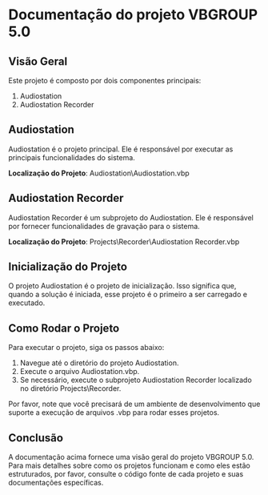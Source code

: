 # Documentação do projeto VBGROUP 5.0

## Visão Geral

Este projeto é composto por dois componentes principais:

1. Audiostation
2. Audiostation Recorder

## Audiostation

Audiostation é o projeto principal. Ele é responsável por executar as principais funcionalidades do sistema.

**Localização do Projeto**: Audiostation\Audiostation.vbp

## Audiostation Recorder

Audiostation Recorder é um subprojeto do Audiostation. Ele é responsável por fornecer funcionalidades de gravação para o sistema.

**Localização do Projeto**: Projects\Recorder\Audiostation Recorder.vbp

## Inicialização do Projeto

O projeto Audiostation é o projeto de inicialização. Isso significa que, quando a solução é iniciada, esse projeto é o primeiro a ser carregado e executado.

## Como Rodar o Projeto

Para executar o projeto, siga os passos abaixo:

1. Navegue até o diretório do projeto Audiostation.
2. Execute o arquivo Audiostation.vbp.
3. Se necessário, execute o subprojeto Audiostation Recorder localizado no diretório Projects\Recorder.

Por favor, note que você precisará de um ambiente de desenvolvimento que suporte a execução de arquivos .vbp para rodar esses projetos.

## Conclusão

A documentação acima fornece uma visão geral do projeto VBGROUP 5.0. Para mais detalhes sobre como os projetos funcionam e como eles estão estruturados, por favor, consulte o código fonte de cada projeto e suas documentações específicas.
